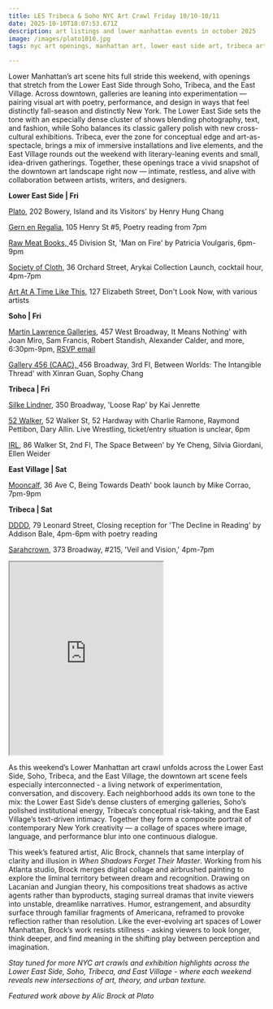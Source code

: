 ```yaml
---
title: LES Tribeca & Soho NYC Art Crawl Friday 10/10-10/11
date: 2025-10-10T18:07:53.671Z
description: art listings and lower manhattan events in october 2025
image: /images/plato1010.jpg
tags: nyc art openings, manhattan art, lower east side art, tribeca art 

---
```

Lower Manhattan’s art scene hits full stride this weekend, with openings that stretch from the Lower East Side through Soho, Tribeca, and the East Village. Across downtown, galleries are leaning into experimentation — pairing visual art with poetry, performance, and design in ways that feel distinctly fall-season and distinctly New York. The Lower East Side sets the tone with an especially dense cluster of shows blending photography, text, and fashion, while Soho balances its classic gallery polish with new cross-cultural exhibitions. Tribeca, ever the zone for conceptual edge and art-as-spectacle, brings a mix of immersive installations and live elements, and the East Village rounds out the weekend with literary-leaning events and small, idea-driven gatherings. Together, these openings trace a vivid snapshot of the downtown art landscape right now — intimate, restless, and alive with collaboration between artists, writers, and designers.

**L﻿ower East Side | Fri**

[P﻿lato](https://www.platogallery.com/), 202 Bowery, Island and its Visitors' by Henry Hung Chang

[Gern en Regalia](https://gernenregalia.com/), 105 Henry St #5, Poetry reading from 7pm

[﻿Raw Meat Books, ](https://www.instagram.com/rawmeatbooks)45 Division St, 'Man on Fire' by Patricia Voulgaris, 6pm-9pm[](https://www.instagram.com/bitter.nyc)

[Society of Cloth](https://www.instagram.com/thesocietyofcloth), 36 Orchard Street, Arykai Collection Launch, cocktail hour, 4pm-7pm

[Art At A Time Like This](https://www.instagram.com/artatatimelikethis), 127 Elizabeth Street, Don't Look Now, with various artists

**S﻿oho | Fri**

[Martin Lawrence Galleries](https://martinlawrence.com/pages/new-york-new-york), 457 West Broadway, It Means Nothing' with Joan Miro, Sam Francis, Robert Standish, Alexander Calder, and more, 6:30pm-9pm, [RSVP email](soho@martinlawrence.com)

[Gallery 456 (CAAC), ](http://www.caacarts.org/)456 Broadway, 3rd Fl, Between Worlds: The Intangible Thread' with Xinran Guan, Sophy Chang

**T﻿ribeca | Fri**

[Silke Lindner](https://www.instagram.com/silkelindner.nyc), 350 Broadway, 'Loose Rap' by Kai Jenrette

[52 Walker](https://www.52walker.com/), 52 Walker St, 52 Hardway with Charlie Ramone, Raymond Pettibon, Dary Allin. Live Wrestling, ticket/entry situation is unclear, 6pm

[I﻿RL](https://www.instagram.com/irl.nyc), 86 Walker St, 2nd Fl, The Space Between' by Ye Cheng, Silvia Giordani, Ellen Weider

**E﻿ast Village | Sat**

[Mooncalf](https://www.instagram.com/mooncalfnyc), 36 Ave C, Being Towards Death' book launch by Mike Corrao, 7pm-9pm

**T﻿ribeca | Sat**

[D﻿DDD](https://dddd.pictures/), 79 Leonard Street, Closing reception for 'The Decline in Reading' by Addison Bale, 4pm-6pm with poetry reading

[Sarahcrown](https://www.sarahcrown.com/), 373 Broadway, #215, 'Veil and Vision,' 4pm-7pm

<iframe src="https://www.google.com/maps/d/u/1/embed?mid=1Yn2TNNn-aP2u2kFsqAAfw_pMXxOtnhw&ehbc=2E312F" width="60%" height="380"></iframe>

As this weekend’s Lower Manhattan art crawl unfolds across the Lower East Side, Soho, Tribeca, and the East Village, the downtown art scene feels especially interconnected - a living network of experimentation, conversation, and discovery. Each neighborhood adds its own tone to the mix: the Lower East Side’s dense clusters of emerging galleries, Soho’s polished institutional energy, Tribeca’s conceptual risk-taking, and the East Village’s text-driven intimacy. Together they form a composite portrait of contemporary New York creativity — a collage of spaces where image, language, and performance blur into one continuous dialogue.

This week’s featured artist, Alic Brock, channels that same interplay of clarity and illusion in *When Shadows Forget Their Master*. Working from his Atlanta studio, Brock merges digital collage and airbrushed painting to explore the liminal territory between dream and recognition. Drawing on Lacanian and Jungian theory, his compositions treat shadows as active agents rather than byproducts, staging surreal dramas that invite viewers into unstable, dreamlike narratives. Humor, estrangement, and absurdity surface through familiar fragments of Americana, reframed to provoke reflection rather than resolution. Like the ever-evolving art spaces of Lower Manhattan, Brock’s work resists stillness - asking viewers to look longer, think deeper, and find meaning in the shifting play between perception and imagination.

*Stay tuned for more NYC art crawls and exhibition highlights across the Lower East Side, Soho, Tribeca, and East Village - where each weekend reveals new intersections of art, theory, and urban texture.*

*F﻿eatured work above by Alic Brock at Plato*